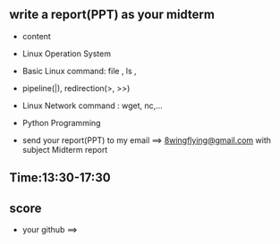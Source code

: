 ## write a report(PPT) as your midterm

- content
- Linux Operation System
- Basic Linux command: file , ls ,
- pipeline(|), redirection(>, >>)
- Linux Network command : wget, nc,...
- Python Programming

- send your report(PPT) to my email  ==> 8wingflying@gmail.com with subject  Midterm report

## Time:13:30-17:30

## score 
- your github ==>  
